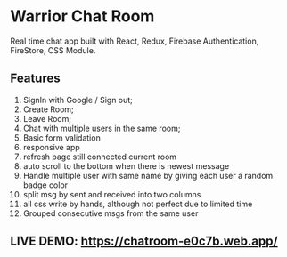 # Warrior Chat Room

Real time chat app built with React, Redux, Firebase Authentication, FireStore, CSS Module.

## Features

1. SignIn with Google / Sign out;
2. Create Room;
3. Leave Room;
4. Chat with multiple users in the same room;
5. Basic form validation
6. responsive app
7. refresh page still connected current room
8. auto scroll to the bottom when there is newest message
9. Handle multiple user with same name by giving each user a random badge color
10. split msg by sent and received into two columns
11. all css write by hands, although not perfect due to limited time
12. Grouped consecutive msgs from the same user

## LIVE DEMO: https://chatroom-e0c7b.web.app/

